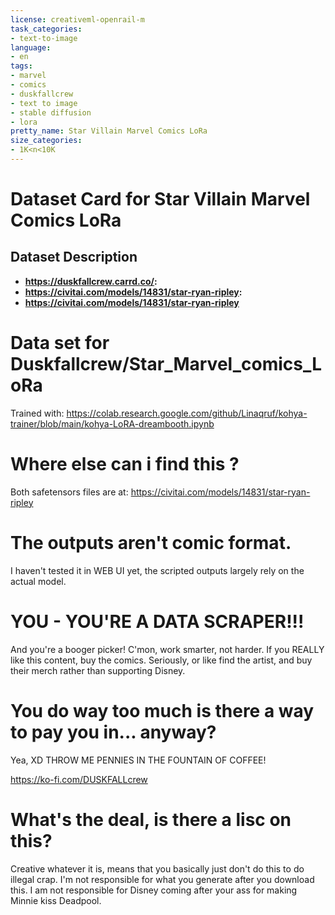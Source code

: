 ```yaml
---
license: creativeml-openrail-m
task_categories:
- text-to-image
language:
- en
tags:
- marvel
- comics
- duskfallcrew
- text to image
- stable diffusion
- lora
pretty_name: Star Villain Marvel Comics LoRa
size_categories:
- 1K<n<10K
---
```


# Dataset Card for Star Villain Marvel Comics LoRa

## Dataset Description

- **https://duskfallcrew.carrd.co/:** 
- **https://civitai.com/models/14831/star-ryan-ripley:** 
- **https://civitai.com/models/14831/star-ryan-ripley** 

# Data set for Duskfallcrew/Star_Marvel_comics_LoRa
Trained with: https://colab.research.google.com/github/Linaqruf/kohya-trainer/blob/main/kohya-LoRA-dreambooth.ipynb

# Where else can i find this ?
Both safetensors files are at: https://civitai.com/models/14831/star-ryan-ripley

# The outputs aren't comic format.
I haven't tested it in WEB UI yet, the scripted outputs largely rely on the actual model. 

# YOU - YOU'RE A DATA SCRAPER!!!
And you're a booger picker! C'mon, work smarter, not harder.  If you REALLY like this content, buy the comics. Seriously, or like find the artist, and buy their merch rather than supporting Disney. 

# You do way too much is there a way to pay you in... anyway?
Yea, XD THROW ME PENNIES IN THE FOUNTAIN OF COFFEE! 

https://ko-fi.com/DUSKFALLcrew

# What's the deal, is there a lisc on this?
Creative whatever it is, means that you basically just don't do this to do illegal crap. I'm not responsible for what you generate after you download this. I am not responsible for Disney coming after your ass for making Minnie kiss Deadpool.